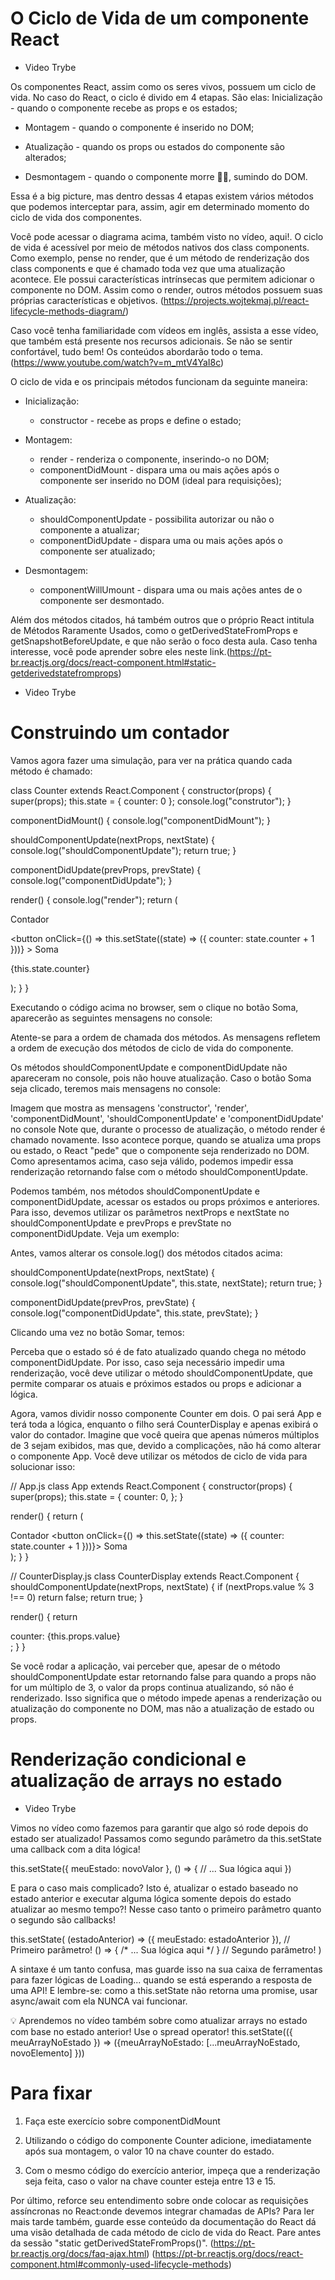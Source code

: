 # O Ciclo de Vida de um componente React

- Video Trybe 

Os componentes React, assim como os seres vivos, possuem um ciclo de vida. No caso do React, o ciclo é divido em 4 etapas. São elas:
Inicialização - quando o componente recebe as props e os estados;
- Montagem - quando o componente é inserido no DOM;

- Atualização - quando os props ou estados do componente são alterados;

- Desmontagem - quando o componente morre 🧟‍♂️, sumindo do DOM.

Essa é a big picture, mas dentro dessas 4 etapas existem vários métodos que podemos interceptar para, assim, agir em determinado momento do ciclo de vida dos componentes.

Você pode acessar o diagrama acima, também visto no vídeo, aqui!. O ciclo de vida é acessível por meio de métodos nativos dos class components. Como exemplo, pense no render, que é um método de renderização dos class components e que é chamado toda vez que uma atualização acontece. Ele possui características intrínsecas que permitem adicionar o componente no DOM. Assim como o render, outros métodos possuem suas próprias características e objetivos. (https://projects.wojtekmaj.pl/react-lifecycle-methods-diagram/)

Caso você tenha familiaridade com vídeos em inglês, assista a esse vídeo, que também está presente nos recursos adicionais. Se não se sentir confortável, tudo bem! Os conteúdos abordarão todo o tema. (https://www.youtube.com/watch?v=m_mtV4YaI8c)

O ciclo de vida e os principais métodos funcionam da seguinte maneira:
- Inicialização:
  * constructor - recebe as props e define o estado;

- Montagem:
  * render - renderiza o componente, inserindo-o no DOM;
  * componentDidMount - dispara uma ou mais ações após o componente ser inserido no DOM (ideal para requisições);

- Atualização:
  * shouldComponentUpdate - possibilita autorizar ou não o componente a atualizar;
  * componentDidUpdate - dispara uma ou mais ações após o componente ser atualizado;

- Desmontagem:
  * componentWillUmount - dispara uma ou mais ações antes de o componente ser desmontado.

Além dos métodos citados, há também outros que o próprio React intitula de Métodos Raramente Usados, como o getDerivedStateFromProps e getSnapshotBeforeUpdate, e que não serão o foco desta aula. Caso tenha interesse, você pode aprender sobre eles neste link.(https://pt-br.reactjs.org/docs/react-component.html#static-getderivedstatefromprops)

- Video Trybe 

# Construindo um contador
Vamos agora fazer uma simulação, para ver na prática quando cada método é chamado:

class Counter extends React.Component {
  constructor(props) {
    super(props);
    this.state = {
      counter: 0
    };
    console.log("construtor");
  }

  componentDidMount() {
    console.log("componentDidMount");
  }

  shouldComponentUpdate(nextProps, nextState) {
    console.log("shouldComponentUpdate");
    return true;
  }

  componentDidUpdate(prevProps, prevState) {
    console.log("componentDidUpdate");
  }

  render() {
    console.log("render");
    return (
      <div>
        <p>Contador</p>
        <button
          onClick={() => this.setState((state) => ({ counter: state.counter + 1 }))}
        >
          Soma
        </button>
        <p>{this.state.counter}</p>
      </div>
    );
  }
}

Executando o código acima no browser, sem o clique no botão Soma, aparecerão as seguintes mensagens no console:

Atente-se para a ordem de chamada dos métodos. As mensagens refletem a ordem de execução dos métodos de ciclo de vida do componente.

Os métodos shouldComponentUpdate e componentDidUpdate não apareceram no console, pois não houve atualização. Caso o botão Soma seja clicado, teremos mais mensagens no console:

Imagem que mostra as mensagens 'constructor', 'render', 'componentDidMount', 'shouldComponentUpdate' e 'componentDidUpdate' no console
Note que, durante o processo de atualização, o método render é chamado novamente. Isso acontece porque, quando se atualiza uma props ou estado, o React "pede" que o componente seja renderizado no DOM. Como apresentamos acima, caso seja válido, podemos impedir essa renderização retornando false com o método shouldComponentUpdate.

Podemos também, nos métodos shouldComponentUpdate e componentDidUpdate, acessar os estados ou props próximos e anteriores. Para isso, devemos utilizar os parâmetros nextProps e nextState no shouldComponentUpdate e prevProps e prevState no componentDidUpdate. Veja um exemplo:

Antes, vamos alterar os console.log() dos métodos citados acima:

  shouldComponentUpdate(nextProps, nextState) {
    console.log("shouldComponentUpdate", this.state, nextState);
    return true;
  }

  componentDidUpdate(prevPros, prevState) {
    console.log("componentDidUpdate", this.state, prevState);
  }

Clicando uma vez no botão Somar, temos:

Perceba que o estado só é de fato atualizado quando chega no método componentDidUpdate. Por isso, caso seja necessário impedir uma renderização, você deve utilizar o método shouldComponentUpdate, que permite comparar os atuais e próximos estados ou props e adicionar a lógica.

Agora, vamos dividir nosso componente Counter em dois. O pai será App e terá toda a lógica, enquanto o filho será CounterDisplay e apenas exibirá o valor do contador. Imagine que você queira que apenas números múltiplos de 3 sejam exibidos, mas que, devido a complicações, não há como alterar o componente App. Você deve utilizar os métodos de ciclo de vida para solucionar isso:

// App.js
class App extends React.Component {
  constructor(props) {
    super(props);
    this.state = {
      counter: 0,
    };
  }

  render() {
    return (
      <div>
        Contador
        <button
          onClick={() => this.setState((state) => ({ counter: state.counter + 1 }))}>
          Soma
        </button>
        <CounterDisplay value={this.state.counter} />
      </div>
    );
  }
}

// CounterDisplay.js
class CounterDisplay extends React.Component {
  shouldComponentUpdate(nextProps, nextState) {
    if (nextProps.value % 3 !== 0) return false;
    return true;
  }

  render() {
    return <div> counter: {this.props.value}</div>;
  }
}

Se você rodar a aplicação, vai perceber que, apesar de o método shouldComponentUpdate estar retornando false para quando a props não for um múltiplo de 3, o valor da props continua atualizando, só não é renderizado. Isso significa que o método impede apenas a renderização ou atualização do componente no DOM, mas não a atualização de estado ou props.

# Renderização condicional e atualização de arrays no estado

- Video Trybe 

Vimos no vídeo como fazemos para garantir que algo só rode depois do estado ser atualizado! Passamos como segundo parâmetro da this.setState uma callback com a dita lógica!

this.setState({ meuEstado: novoValor }, () => {
  // ... Sua lógica aqui
})

E para o caso mais complicado? Isto é, atualizar o estado baseado no estado anterior e executar alguma lógica somente depois do estado atualizar ao mesmo tempo?! Nesse caso tanto o primeiro parâmetro quanto o segundo são callbacks!

this.setState(
  (estadoAnterior) => ({ meuEstado: estadoAnterior }), // Primeiro parâmetro!
  () => { /* ... Sua lógica aqui */ } // Segundo parâmetro!
)

A sintaxe é um tanto confusa, mas guarde isso na sua caixa de ferramentas para fazer lógicas de Loading... quando se está esperando a resposta de uma API! E lembre-se: como a this.setState não retorna uma promise, usar async/await com ela NUNCA vai funcionar.

💡 Aprendemos no vídeo também sobre como atualizar arrays no estado com base no estado anterior! Use o spread operator! this.setState(({ meuArrayNoEstado }) => ({meuArrayNoEstado: [...meuArrayNoEstado, novoElemento] }))

# Para fixar
1. Faça este exercício sobre componentDidMount

2. Utilizando o código do componente Counter adicione, imediatamente após sua montagem, o valor 10 na chave counter do estado.

3. Com o mesmo código do exercício anterior, impeça que a renderização seja feita, caso o valor na chave counter esteja entre 13 e 15.

Por último, reforce seu entendimento sobre onde colocar as requisições assíncronas no React:onde devemos integrar chamadas de APIs? Para ler mais tarde também, guarde esse conteúdo da documentação do React dá uma visão detalhada de cada método de ciclo de vida do React. Pare antes da sessão "static getDerivedStateFromProps()".
(https://pt-br.reactjs.org/docs/faq-ajax.html)
(https://pt-br.reactjs.org/docs/react-component.html#commonly-used-lifecycle-methods)